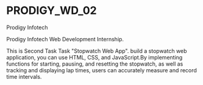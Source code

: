 # PRODIGY_WD_02
Prodigy Infotech

Prodigy Infotech Web Development Internship. 

This is Second Task Task "Stopwatch Web App".
build a stopwatch web application, you can use HTML, CSS, and JavaScript.By implementing functions for starting, pausing, and resetting the stopwatch, as well as tracking and displaying lap times, users can accurately measure and record time intervals.



